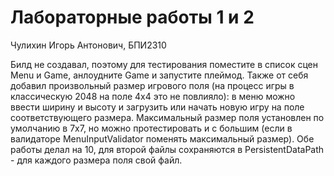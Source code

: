 # Лабораторные работы 1 и 2
Чулихин Игорь Антонович, БПИ2310

Билд не создавал, поэтому для тестирования поместите в список сцен Menu и Game, анлоудните Game и запустите плеймод.
Также от себя добавил произвольный размер игрового поля (на процесс игры в классическую 2048 на поле 4х4 это не повлияло): в меню можно ввести ширину и высоту и загрузить или начать новую игру на поле соответствующего размера. Максимальный размер поля установлен по умолчанию в 7х7, но можно протестировать и с большим (если в валидаторе MenuInputValidator поменять максимальный размер).
Обе работы делал на 10, для второй файлы сохраняются в PersistentDataPath - для каждого размера поля свой файл.
